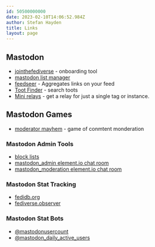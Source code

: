 ```yaml
---
id: 50500000000
date: 2023-02-10T14:06:52.984Z
author: Stefan Hayden
title: Links
layout: page
---
```


## Mastodon
- [jointhefediverse](https://jointhefediverse.net/) - onboarding tool
- [mastodon list manager](https://www.mastodonlistmanager.org)
- [feedseer](https://news.feedseer.com/) - Aggregates links on your feed
- [Toot Finder](https://tootfinder.ch) - search toots
- [Mini relays](https://relay.fedi.buzz/) - get a relay for just a single tag or instance.

## Mastodon Games
- [moderator mayhem](https://moderatormayhem.engine.is/) - game of conmtent monderation 

### Mastodon Admin Tools
- [block lists](https://writer.oliphant.social/oliphant/the-oliphant-social-blocklist)
- [mastodon_admin element.io chat room](https://app.element.io/#/room/#mastodon_admin:matrix.org)
- [mastodon_moderation element.io chat room](https://app.element.io/#/room/#mastodon_moderation:matrix.org)


### Mastodon Stat Tracking
- [fedidb.org](https://fedidb.org/)
- [fediverse.observer](https://fediverse.observer/stats)

### Mastodon Stat Bots
- [@mastodonusercount](https://bitcoinhackers.org/@mastodonusercount/109840801177158271)
- [@mastodon_daily_active_users](https://botsin.space/@mastodon_daily_active_users)
